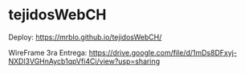﻿# tejidosWebCH
Deploy: https://mrblo.github.io/tejidosWebCH/

WireFrame 3ra Entrega: https://drive.google.com/file/d/1mDs8DFxyj-NXDl3VGHnAycb1qpVfi4Ci/view?usp=sharing
